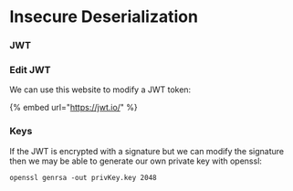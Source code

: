 # Insecure Deserialization

### JWT

### Edit JWT

We can use this website to modify a JWT token:

{% embed url="https://jwt.io/" %}

### Keys

If the JWT is encrypted with a signature but we can modify the signature then we may be able to generate our own private key with openssl:

```text
openssl genrsa -out privKey.key 2048
```

